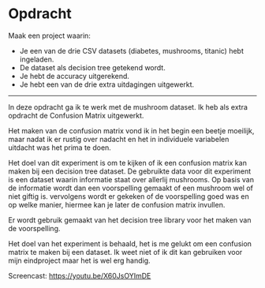 # Opdracht
Maak een project waarin:

- Je een van de drie CSV datasets (diabetes, mushrooms, titanic) hebt ingeladen.
- De dataset als decision tree getekend wordt.
- Je hebt de accuracy uitgerekend.
- Je hebt een van de drie extra uitdagingen uitgewerkt.
______

In deze opdracht ga ik te werk met de mushroom dataset. 
Ik heb als extra opdracht de Confusion Matrix uitgewerkt.

Het maken van de confusion matrix vond ik in het begin een beetje moeilijk, maar nadat ik er rustig over nadacht en het in individuele variabelen uitdacht was het prima te doen.

Het doel van dit experiment is om te kijken of ik een confusion matrix kan maken bij een decision tree dataset. 
De gebruikte data voor dit experiment is een dataset waarin informatie staat over allerlij mushrooms. Op basis van de informatie wordt dan een voorspelling gemaakt of een mushroom wel of niet giftig is. vervolgens wordt er gekeken of de voorspelling goed was en op welke manier, hiermee kan je later de confusion matrix invullen.

Er wordt gebruik gemaakt van het decision tree library voor het maken van de voorspelling.

Het doel van het experiment is behaald, het is me gelukt om een confusion matrix te maken bij een dataset. Ik weet niet of ik dit kan gebruiken voor mijn eindproject maar het is wel erg handig.

Screencast:
https://youtu.be/X60JsOYImDE 